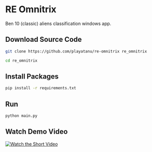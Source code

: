 # RE Omnitrix
Ben 10 (classic) aliens classification windows app.

## Download Source Code
```bash
git clone https://github.com/playatanu/re-omnitrix re_omnitrix

cd re_omnitrix
```
## Install Packages
```bash
pip install -r requirements.txt
```
## Run
```python
python main.py
```
## Watch Demo Video
[![Watch the Short Video](https://img.youtube.com/vi/P4BTx_M-Vx4/0.jpg)](https://www.youtube.com/watch?v=P4BTx_M-Vx4)